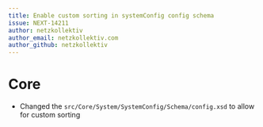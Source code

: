 ```yaml
---
title: Enable custom sorting in systemConfig config schema
issue: NEXT-14211
author: netzkollektiv
author_email: netzkollektiv.com 
author_github: netzkollektiv
---
```

# Core
*  Changed the `src/Core/System/SystemConfig/Schema/config.xsd` to allow for custom sorting
